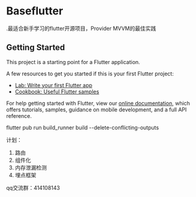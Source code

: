 # Baseflutter

.最适合新手学习的flutter开源项目，Provider MVVM的最佳实践

## Getting Started

This project is a starting point for a Flutter application.

A few resources to get you started if this is your first Flutter project:

- [Lab: Write your first Flutter app](https://flutter.dev/docs/get-started/codelab)
- [Cookbook: Useful Flutter samples](https://flutter.dev/docs/cookbook)

For help getting started with Flutter, view our
[online documentation](https://flutter.dev/docs), which offers tutorials,
samples, guidance on mobile development, and a full API reference.


flutter pub run build_runner build --delete-conflicting-outputs


计划：
   1. 路由
   2. 组件化
   3. 内存泄漏检测
   4. 埋点框架 
   
 qq交流群：414108143 

